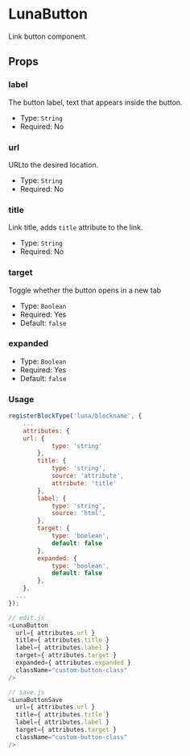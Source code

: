 # LunaButton
Link button component.

## Props

### label
The button label, text that appears inside the button.

- Type: `String`
- Required: No

### url
URLto the desired location.

- Type: `String`
- Required: No

### title
Link title, adds `title` attribute to the link.

- Type: `String`
- Required: No

### target
Toggle whether the button opens in a new tab

- Type: `Boolean`
- Required: Yes
- Default: `false`

### expanded
- Type: `Boolean`
- Required: Yes
- Default: `false`


### Usage
```javascript
registerBlockType('luna/blockname', {
	...
	attributes: {
    url: {
			type: 'string'
		},
		title: {
			type: 'string',
			source: 'attribute',
			attribute: 'title'
		},
		label: {
			type: 'string',
			source: 'html',
		},
		target: {
			type: 'boolean',
			default: false
		},
		expanded: {
			type: 'boolean',
			default: false
		},
	},
  ...
});

// edit.js
<LunaButton
  url={ attributes.url }
  title={ attributes.title }
  label={ attributes.label }
  target={ attributes.target }
  expanded={ attributes.expanded }
  className="custom-button-class"
/>

// save.js
<LunaButtonSave
  url={ attributes.url }
  title={ attributes.title }
  label={ attributes.label }
  target={ attributes.target }
  className="custom-button-class"
/>
```

